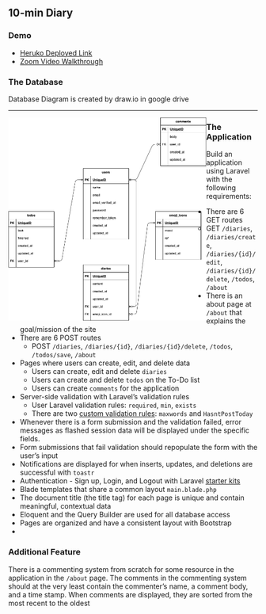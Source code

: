## 10-min Diary

### Demo
- [Heruko Deployed Link](https://ten-min-diary.herokuapp.com/login)
- [Zoom Video Walkthrough](https://ten-min-diary.herokuapp.com/login)

### The Database
Database Diagram is created by draw.io in google drive <hr />
<img src="https://github.com/YingzheLiu/10-min-diary/blob/master/databaseDiagram.png" width="400" align="left">

### The Application
Build an application using Laravel with the following requirements:

- There are 6 GET routes
    - GET `/diaries`, `/diaries/create`, `/diaries/{id}/edit`, `/diaries/{id}/delete`, `/todos`, `/about`        
- There is an about page at `/about` that explains the goal/mission of the site
- There are 6 POST routes
    - POST `/diaries`, `/diaries/{id}`, `/diaries/{id}/delete`, `/todos`, `/todos/save`, `/about` 
- Pages where users can create, edit, and delete data
    - Users can create, edit and delete `diaries`
    - Users can create and delete `todos` on the To-Do list
    - Users can create `comments` for the application
- Server-side validation with Laravel’s validation rules
    - User Laravel validation rules: `required`, `min`, `exists`   
    - There are two [custom validation rules](https://laravel.com/docs/8.x/validation#custom-validation-rules): `maxwords` and `HasntPostToday`  
- Whenever there is a form submission and the validation failed, error messages as flashed session data will be displayed under the specific fields.
- Form submissions that fail validation should repopulate the form with the user’s input
- Notifications are displayed for when inserts, updates, and deletions are successful with `toastr`
- Authentication - Sign up, Login, and Logout with Laravel [starter kits](https://laravel.com/docs/8.x/starter-kits)
- Blade templates that share a common layout `main.blade.php`
- The document title (the title tag) for each page is unique and contain meaningful, contextual data
- Eloquent and the Query Builder are used for all database access
- Pages are organized and have a consistent layout with Bootstrap
-
### Additional Feature
There is a commenting system from scratch for some resource in the application in the `/about` page. The comments in the commenting system should at the very least contain the commenter’s name, a comment body, and a time stamp. When comments are displayed, they are sorted from the most recent to the oldest
